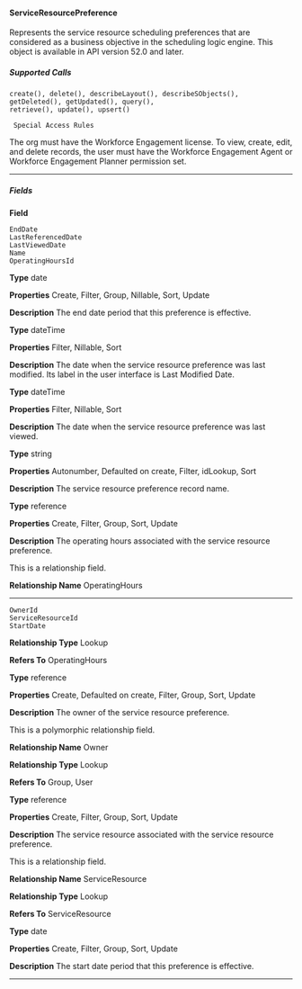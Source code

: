#### ServiceResourcePreference

Represents the service resource scheduling preferences that are considered as a business objective in the scheduling logic engine. This
object is available in API version 52.0 and later.

##### Supported Calls
```
create(), delete(), describeLayout(), describeSObjects(), getDeleted(), getUpdated(), query(),
retrieve(), update(), upsert()

 Special Access Rules

```
The org must have the Workforce Engagement license. To view, create, edit, and delete records, the user must have the Workforce
Engagement Agent or Workforce Engagement Planner permission set.


-----

##### Fields

**Field**
```
EndDate
LastReferencedDate
LastViewedDate
Name
OperatingHoursId

```

**Type**
date

**Properties**
Create, Filter, Group, Nillable, Sort, Update

**Description**
The end date period that this preference is effective.

**Type**
dateTime

**Properties**
Filter, Nillable, Sort

**Description**
The date when the service resource preference was last modified. Its label in the user interface
is Last Modified Date.

**Type**
dateTime

**Properties**
Filter, Nillable, Sort

**Description**
The date when the service resource preference was last viewed.

**Type**
string

**Properties**
Autonumber, Defaulted on create, Filter, idLookup, Sort

**Description**
The service resource preference record name.

**Type**
reference

**Properties**
Create, Filter, Group, Sort, Update

**Description**
The operating hours associated with the service resource preference.

This is a relationship field.

**Relationship Name**
OperatingHours


-----

```
OwnerId
ServiceResourceId
StartDate

```

**Relationship Type**
Lookup

**Refers To**
OperatingHours

**Type**
reference

**Properties**
Create, Defaulted on create, Filter, Group, Sort, Update

**Description**
The owner of the service resource preference.

This is a polymorphic relationship field.

**Relationship Name**
Owner

**Relationship Type**
Lookup

**Refers To**
Group, User

**Type**
reference

**Properties**
Create, Filter, Group, Sort, Update

**Description**
The service resource associated with the service resource preference.

This is a relationship field.

**Relationship Name**
ServiceResource

**Relationship Type**
Lookup

**Refers To**
ServiceResource

**Type**
date

**Properties**
Create, Filter, Group, Sort, Update

**Description**
The start date period that this preference is effective.


-----

